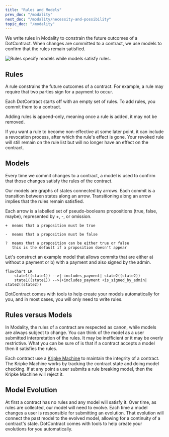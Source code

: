 ```yaml
---
title: "Rules and Models"
prev_doc: "/modality"
next_doc: "/modality/necessity-and-possibility"
topic_doc: "/modality"
---
```


We write rules in Modality to constrain the future outcomes of a DotContract. When changes are committed to a contract, we use models to confirm that the rules remain satisfied.

<img src="/_static/docs/modality/modality-rules-and-models.png" class="m-auto" alt="Rules specify models while models satisfy rules." />

## Rules

A rule constrains the future outcomes of a contract. For example, a rule may require that two parties sign for a payment to occur.

Each DotContract starts off with an empty set of rules. To add rules, you commit them to a contract.

Adding rules is append-only, meaning once a rule is added, it may not be removed.

<note>
If you want a rule to become non-effective at some later point, it can include a revocation process, after which the rule's effect is gone. Your revoked rule will still remain on the rule list but will no longer have an effect on the contract.
</note>

## Models

Every time we commit changes to a contract, a model is used to confirm that those changes satisfy the rules of the contract.

Our models are graphs of states connected by arrows. Each commit is a transition between states along an arrow. Transitioning along an arrow implies that the rules remain satisfied.

Each arrow is a labelled set of pseudo-booleans propositions (true, false, maybe), represented by +, -, or omission.

<note>

```
+  means that a proposition must be true

-  means that a proposition must be false

?  means that a proposition can be either true or false
   this is the default if a proposition doesn't appear
```

</note>

Let's construct an example model that allows commits that are either a) without a payment or b) with a payment and also signed by the admin.

```mermaid
flowchart LR
    state1((state1)) -->|-includes_payment| state2((state2))
    state1((state1)) -->|+includes_payment +is_signed_by_admin| state2((state2))
```

DotContract comes with tools to help create your models automatically for you, and in most cases, you will only need to write rules.

## Rules versus Models

In Modality, the rules of a contract are respected as canon, while models are always subject to change. You can think of the model as a user submitted interpretation of the rules. It may be inefficient or it may be overly restrictive. What you can be sure of is that if a contract accepts a model then it satisfies the rules.

Each contract use a [Kripke Machine](/docs/concepts/kripke-machine) to maintain the integrity of a contract. The Kripke Machine works by tracking the contract state and doing model checking. If at any point a user submits a rule breaking model, then the Kripke Machine will reject it.

## Model Evolution

At first a contract has no rules and any model will satisfy it. Over time, as rules are collected, our model will need to evolve. Each time a model changes a user is responsible for submitting an evolution. That evolution will connect the past model to the evolved model, allowing for a continuity of a contract's state. DotContract comes with tools to help create your evolutions for you automatically.